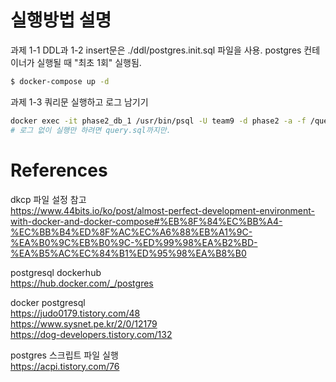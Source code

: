 # 실행방법 설명

과제 1-1 DDL과 1-2 insert문은 ./ddl/postgres.init.sql 파일을 사용.
postgres 컨테이너가 실행될 때 "최초 1회" 실행됨.  
```bash
$ docker-compose up -d
```

과제 1-3 쿼리문 실행하고 로그 남기기  
```bash
docker exec -it phase2_db_1 /usr/bin/psql -U team9 -d phase2 -a -f /query/query.sql 2>&1 | tee psql_log.log
# 로그 없이 실행만 하려면 query.sql까지만.
```  
  
  

# References

dkcp 파일 설정 참고  
https://www.44bits.io/ko/post/almost-perfect-development-environment-with-docker-and-docker-compose#%EB%8F%84%EC%BB%A4-%EC%BB%B4%ED%8F%AC%EC%A6%88%EB%A1%9C-%EA%B0%9C%EB%B0%9C-%ED%99%98%EA%B2%BD-%EA%B5%AC%EC%84%B1%ED%95%98%EA%B8%B0  

postgresql dockerhub  
https://hub.docker.com/_/postgres  

docker postgresql  
https://judo0179.tistory.com/48  
https://www.sysnet.pe.kr/2/0/12179  
https://dog-developers.tistory.com/132  

postgres 스크립트 파일 실행  
https://acpi.tistory.com/76  